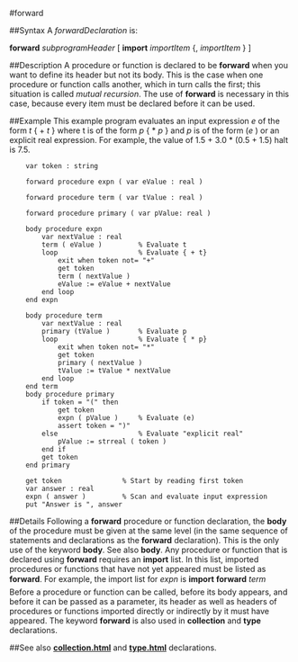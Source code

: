 
#forward

##Syntax
A _forwardDeclaration_ is:

**forward** _subprogramHeader_
[ **import** _importItem_ {, _importItem_ } ]




##Description
A procedure or function is declared to be **forward** when you want to define its header but not its body. This is the case when one procedure or function calls another, which in turn calls the first; this situation is called _mutual recursion_. The use of **forward** is necessary in this case, because every item must be declared before it can be used.



##Example
This example program evaluates an input expression _e_ of the form _t_ { + _t_ } where t is of the form _p_ { * _p_ } and _p_ is of the form (_e_ ) or an explicit real expression. For example, the value of 1.5 + 3.0 * (0.5 + 1.5) halt is 7.5.


        var token : string
        
        forward procedure expn ( var eValue : real )
        
        forward procedure term ( var tValue : real )
        
        forward procedure primary ( var pValue: real )
        
        body procedure expn
            var nextValue : real
            term ( eValue )         % Evaluate t
            loop                    % Evaluate { + t}
                exit when token not= "+"
                get token
                term ( nextValue )
                eValue := eValue + nextValue
            end loop
        end expn
        
        body procedure term
            var nextValue : real
            primary (tValue )       % Evaluate p
            loop                    % Evaluate { * p}
                exit when token not= "*"
                get token
                primary ( nextValue )
                tValue := tValue * nextValue
            end loop
        end term
        body procedure primary
            if token = "(" then
                get token
                expn ( pValue )     % Evaluate (e)
                assert token = ")"
            else                    % Evaluate "explicit real"
                pValue := strreal ( token )
            end if
            get token
        end primary
        
        get token               % Start by reading first token
        var answer : real
        expn ( answer )         % Scan and evaluate input expression
        put "Answer is ", answer
##Details
Following a **forward** procedure or function declaration, the **body** of the procedure must be given at the same level (in the same sequence of statements and declarations as the **forward** declaration). This is the only use of the keyword **body**. See also **body**.
Any procedure or function that is declared using **forward** requires an **import** list. In this list, imported procedures or functions that have not yet appeared must be listed as **forward**. For example, the import list for _expn_ is **import** **forward** _term_ &#133; Before a procedure or function can be called, before its body appears, and before it can be passed as a parameter, its header as well as headers of procedures or functions imported directly or indirectly by it must have appeared.
The keyword **forward** is also used in **collection** and **type** declarations. 



##See also
**[collection.html](collection)** and **[type.html](type)** declarations.


